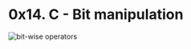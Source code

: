 # 0x14. C - Bit manipulation
![bit-wise operators](https://s3.amazonaws.com/intranet-projects-files/holbertonschool-low_level_programming/232/bitwise.PNG)
